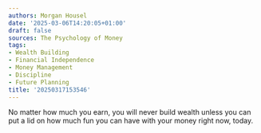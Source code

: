 ```yaml
---
authors: Morgan Housel
date: '2025-03-06T14:20:05+01:00'
draft: false
sources: The Psychology of Money
tags:
- Wealth Building
- Financial Independence
- Money Management
- Discipline
- Future Planning
title: '20250317153546'
---
```


No matter how much you earn, you will never build wealth unless you can put a lid on how much fun you can have with your
money right now, today.
